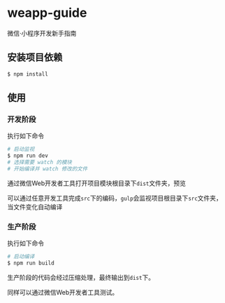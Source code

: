# weapp-guide

微信·小程序开发新手指南

## 安装项目依赖

```bash
$ npm install
```

## 使用

### 开发阶段

执行如下命令

```bash
# 启动监视
$ npm run dev
# 选择需要 watch 的模块
# 开始编译并 watch 修改的文件
```

通过微信Web开发者工具打开项目模块根目录下`dist`文件夹，预览

可以通过任意开发工具完成`src`下的编码，`gulp`会监视项目根目录下`src`文件夹，当文件变化自动编译

### 生产阶段

执行如下命令

```bash
# 启动编译
$ npm run build
```

生产阶段的代码会经过压缩处理，最终输出到`dist`下。

同样可以通过微信Web开发者工具测试。

